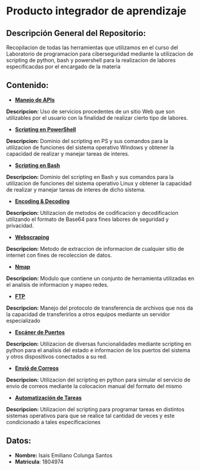 # Producto integrador de aprendizaje

## Descripción General del Repositorio:
Recopilacion de todas las herramientas que utilizamos en el curso del Laboratorio de programacion para ciberseguridad mediante la utilizacion de scripting de python, bash y powershell para la realizacion de labores especificacdas por el encargado de la materia

## Contenido:

* [**Manejo de APIs**](https://google.com)

**Descripcion:** Uso de servicios procedentes de un sitio Web que son utilizables por el usuario con la finalidad de realizar cierto tipo de labores.

* [**Scripting en PowerShell**](https://google.com)

**Descripcion:** Dominio del scripting en PS y sus comandos para la utilizacion de funciones del sistema operativo Windows y obtener la capacidad de realizar y manejar tareas de interes.

* [**Scripting en Bash**](https://google.com)

**Descripcion:** Dominio del scripting en Bash y sus comandos para la utilizacion de funciones del sistema operativo Linux y obtener la capacidad de realizar y manejar tareas de interes de dicho sistema.

* [**Encoding & Decoding**](https://google.com)

**Descripcion:** Utilizacion de metodos de codificacion y decodificacion utilizando el formato de Base64 para fines labores de seguridad y privacidad.

* [**Webscraping**](https://google.com)

**Descripcion:** Metodo de extraccion de informacion de cualquier sitio de internet con fines de recoleccion de datos.

* [**Nmap**](https://google.com)

**Descripcion:** Modulo que contiene un conjunto de herramienta utilizadas en el analisis de informacion y mapeo redes.

* [**FTP**](https://google.com)

**Descripcion:** Manejo del protocolo de transferencia de archivos que nos da la capacidad de transferirlos a otros equipos mediante un servidor especializado

* [**Escáner de Puertos**](https://google.com)

**Descripcion:** Utilizacion de diversas funcionalidades mediante scripting en python para el analisis del estado e informacion de los puertos del sistema y otros dispositivos conectados a su red. 

* [**Envió de Correos**](https://google.com)

**Descripcion:** Utilizacion del scripting en python para simular el servicio de envio de correos mediante la colocacion manual del formato del mismo

* [**Automatización de Tareas**](https://google.com)

**Descripcion:** Utilizacion del scripting para programar tareas en distintos sistemas operativos para que se realice tal cantidad de veces y este condicionado a tales especificaciones

## Datos:
* **Nombre:** Isais Emiliano Colunga Santos
* **Matricula**: 1804974
